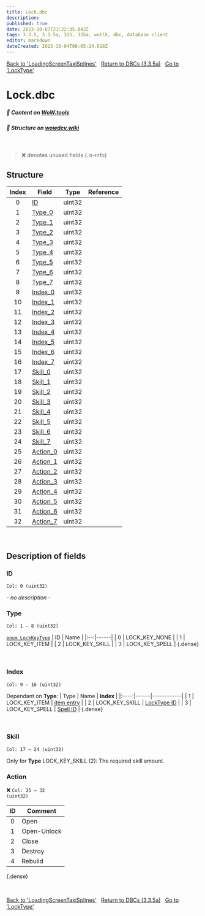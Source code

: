 ```yaml
---
title: Lock.dbc
description: 
published: true
date: 2023-10-07T21:22:35.042Z
tags: 3.3.5, 3.3.5a, 335, 335a, wotlk, dbc, database client
editor: markdown
dateCreated: 2023-10-04T08:05:24.618Z
---
```


<a href="https://trinitycore.info/files/DBC/335/loadingscreentaxisplines" class="mt-5 v-btn v-btn--depressed v-btn--flat v-btn--outlined theme--light v-size--default darkblue--text text--lighten-3"><span class="v-btn__content"><i aria-hidden="true" class="v-icon notranslate v-icon--left mdi mdi-arrow-left theme--light"></i><span>Back to 'LoadingScreenTaxiSplines'</span></span></a>&nbsp;&nbsp;&nbsp;<a href="https://trinitycore.info/files/DBC/335/DBC" class="mt-5 v-btn v-btn--depressed v-btn--flat v-btn--outlined theme--light v-size--default darkblue--text text--lighten-3"><span class="v-btn__content"><i aria-hidden="true" class="v-icon notranslate v-icon--left mdi mdi-home-outline theme--light"></i><span>Return to DBCs (3.3.5a)</span></span></a>&nbsp;&nbsp;&nbsp;<a href="https://trinitycore.info/files/DBC/335/locktype" class="mt-5 v-btn v-btn--depressed v-btn--flat v-btn--outlined theme--light v-size--default darkblue--text text--lighten-3"><span class="v-btn__content"><span>Go to 'LockType'</span><i aria-hidden="true" class="v-icon notranslate v-icon--right mdi mdi-arrow-right theme--light"></i></span></a>

# Lock.dbc
##### :open_book: Content on [WoW.tools](https://wow.tools/dbc/?dbc=lock&build=3.3.5.12340)
##### :pencil: Structure on [wowdev.wiki](https://wowdev.wiki/DB/Lock)
&nbsp;

> :x: denotes unused fields
{.is-info}


## Structure

| Index | Field | Type | Reference |
| :---: | --- | :---: | --- |
| 0 | [ID](#id-alt) | uint32 |  |
| 1 | [Type_0](#type) | uint32 |  |
| 2 | [Type_1](#type) | uint32 |  |
| 3 | [Type_2](#type) | uint32 |  |
| 4 | [Type_3](#type) | uint32 |  |
| 5 | [Type_4](#type) | uint32 |  |
| 6 | [Type_5](#type) | uint32 |  |
| 7 | [Type_6](#type) | uint32 |  |
| 8 | [Type_7](#type) | uint32 |  |
| 9 | [Index_0](#index) | uint32 |  |
| 10 | [Index_1](#index) | uint32 |  |
| 11 | [Index_2](#index) | uint32 |  |
| 12 | [Index_3](#index) | uint32 |  |
| 13 | [Index_4](#index) | uint32 |  |
| 14 | [Index_5](#index) | uint32 |  |
| 15 | [Index_6](#index) | uint32 |  |
| 16 | [Index_7](#index) | uint32 |  |
| 17 | [Skill_0](#skill) | uint32 |  |
| 18 | [Skill_1](#skill) | uint32 |  |
| 19 | [Skill_2](#skill) | uint32 |  |
| 20 | [Skill_3](#skill) | uint32 |  |
| 21 | [Skill_4](#skill) | uint32 |  |
| 22 | [Skill_5](#skill) | uint32 |  |
| 23 | [Skill_6](#skill) | uint32 |  |
| 24 | [Skill_7](#skill) | uint32 |  |
| 25 | [Action_0](#action-alt) | uint32 |  |
| 26 | [Action_1](#action-alt) | uint32 |  |
| 27 | [Action_2](#action-alt) | uint32 |  |
| 28 | [Action_3](#action-alt) | uint32 |  |
| 29 | [Action_4](#action-alt) | uint32 |  |
| 30 | [Action_5](#action-alt) | uint32 |  |
| 31 | [Action_6](#action-alt) | uint32 |  |
| 32 | [Action_7](#action-alt) | uint32 |  |
&nbsp;
## Description of fields

### ID <!-- {#id-alt} -->
<code>Col: 0 (uint32)</code>

*- no description -*
&nbsp;

### Type
<code>Col: 1 &ndash; 8 (uint32)</code>

[`enum LockKeyType`](https://github.com/TrinityCore/TrinityCore/blob/3.3.5/src/server/shared/SharedDefines.h#L2621-L2627)
| ID | Name |
|:--:|------|
| 0 | LOCK_KEY_NONE |
| 1 | LOCK_KEY_ITEM |
| 2 | LOCK_KEY_SKILL |
| 3 | LOCK_KEY_SPELL |
{.dense}

&nbsp;

### Index
<code>Col: 9 &ndash; 16 (uint32)</code>

Dependant on **Type**:
| Type | Name | **Index** |
|:----:|------|------------|
| 1 | LOCK_KEY_ITEM | [item entry](/database/335/world/item_template#id-alt) |
| 2 | LOCK_KEY_SKILL | [LockType ID](/files/DBC/335/locktype#id-alt) |
| 3 | LOCK_KEY_SPELL | [Spell ID](/files/DBC/335/spell#id-alt) |
{.dense}

&nbsp;

### Skill
<code>Col: 17 &ndash; 24 (uint32)</code>

Only for **Type** LOCK_KEY_SKILL (2):
The required skill amount.
&nbsp;

### Action <!-- {#action-alt} -->
:x: <code>Col: 25 &ndash; 32 (uint32)</code>

| ID | Comment |
|:--:|---------|
| 0 | Open |
| 1 | Open-Unlock |
| 2 | Close |
| 3 | Destroy |
| 4 | Rebuild |
{.dense}

&nbsp;

<a href="https://trinitycore.info/files/DBC/335/loadingscreentaxisplines" class="mt-5 v-btn v-btn--depressed v-btn--flat v-btn--outlined theme--light v-size--default darkblue--text text--lighten-3"><span class="v-btn__content"><i aria-hidden="true" class="v-icon notranslate v-icon--left mdi mdi-arrow-left theme--light"></i><span>Back to 'LoadingScreenTaxiSplines'</span></span></a>&nbsp;&nbsp;&nbsp;<a href="https://trinitycore.info/files/DBC/335/DBC" class="mt-5 v-btn v-btn--depressed v-btn--flat v-btn--outlined theme--light v-size--default darkblue--text text--lighten-3"><span class="v-btn__content"><i aria-hidden="true" class="v-icon notranslate v-icon--left mdi mdi-home-outline theme--light"></i><span>Return to DBCs (3.3.5a)</span></span></a>&nbsp;&nbsp;&nbsp;<a href="https://trinitycore.info/files/DBC/335/locktype" class="mt-5 v-btn v-btn--depressed v-btn--flat v-btn--outlined theme--light v-size--default darkblue--text text--lighten-3"><span class="v-btn__content"><span>Go to 'LockType'</span><i aria-hidden="true" class="v-icon notranslate v-icon--right mdi mdi-arrow-right theme--light"></i></span></a>
